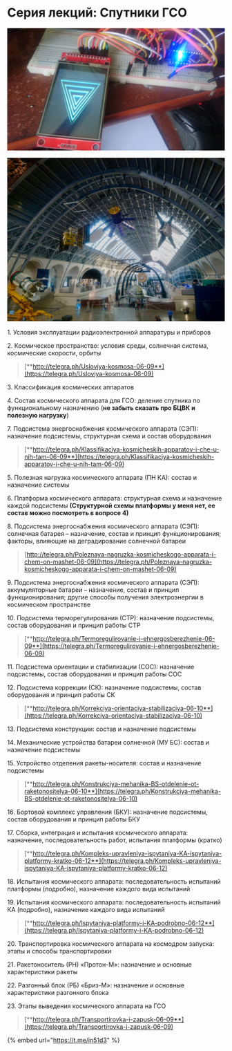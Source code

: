 # Серия лекций: Спутники ГСО

![](<../../../.gitbook/assets/image (5).png>)

![](<../../../.gitbook/assets/image (16).png>)

1\.           Условия эксплуатации радиоэлектронной аппаратуры и приборов

2\.           Космическое пространство: условия среды, солнечная система, космические скорости, орбиты

> [**http://telegra.ph/Usloviya-kosmosa-06-09**](https://telegra.ph/Usloviya-kosmosa-06-09)

3\.           Классификация космических аппаратов

4\.           Состав космического аппарата для ГСО: деление спутника по функциональному назначению (**не забыть сказать про БЦВК и полезную нагрузку**)

7\.           Подсистема энергоснабжения космического аппарата (СЭП): назначение подсистемы, структурная схема и состав оборудования

> [**http://telegra.ph/Klassifikaciya-kosmicheskih-apparatov-i-che-u-nih-tam-06-09**](https://telegra.ph/Klassifikaciya-kosmicheskih-apparatov-i-che-u-nih-tam-06-09)

5\.           Полезная нагрузка космического аппарата (ПН КА): состав и назначение системы

6\.           Платформа космического аппарата: структурная схема и назначение каждой подсистемы **(Структурной схемы платформы у меня нет, ее состав можно посмотреть в вопросе 4)**

8\. Подсистема энергоснабжения космического аппарата (СЭП): солнечная батарея – назначение, состав и принцип функционирования; факторы, влияющие на деградирование солнечной батареи

> [http://telegra.ph/Poleznaya-nagruzka-kosmicheskogo-apparata-i-chem-on-mashet-06-09](https://telegra.ph/Poleznaya-nagruzka-kosmicheskogo-apparata-i-chem-on-mashet-06-09)

9\.           Подсистема энергоснабжения космического аппарата (СЭП): аккумуляторные батареи – назначение, состав и принцип функционирования; другие способы получения электроэнергии в космическом пространстве

10\.       Подсистема терморегулирования (СТР): назначение подсистемы, состав оборудования и принцип работы СТР

> [**http://telegra.ph/Termoregulirovanie-i-ehnergosberezhenie-06-09**](https://telegra.ph/Termoregulirovanie-i-ehnergosberezhenie-06-09)

11\.       Подсистема ориентации и стабилизации (СОС): назначение подсистемы, состав оборудования и принцип работы СОС

12\.       Подсистема коррекции (СК): назначение подсистемы, состав оборудования и принцип работы СК

> [**http://telegra.ph/Korrekciya-orientaciya-stabilizaciya-06-10**](https://telegra.ph/Korrekciya-orientaciya-stabilizaciya-06-10)

13\.       Подсистема конструкции: состав и назначение подсистемы

14\.       Механические устройства батареи солнечной (МУ БС): состав и назначение подсистемы

15\.       Устройство отделения ракеты-носителя: состав и назначение подсистемы

> [**http://telegra.ph/Konstrukciya-mehanika-BS-otdelenie-ot-raketonositelya-06-10**](https://telegra.ph/Konstrukciya-mehanika-BS-otdelenie-ot-raketonositelya-06-10)

16\.       Бортовой комплекс управления (БКУ): назначение подсистемы, состав оборудования и принцип работы БКУ

17\.       Сборка, интеграция и испытания космического аппарата: назначение, последовательность работ, испытания платформы (кратко)

> [**http://telegra.ph/Kompleks-upravleniya-ispytaniya-KA-ispytaniya-platformy-kratko-06-12**](https://telegra.ph/Kompleks-upravleniya-ispytaniya-KA-ispytaniya-platformy-kratko-06-12)

18\.       Испытания космического аппарата: последовательность испытаний платформы (подробно), назначение каждого вида испытаний

19\.       Испытания космического аппарата: последовательность испытаний КА (подробно), назначение каждого вида испытаний

> [**http://telegra.ph/Ispytaniya-platformy-i-KA-podrobno-06-12**](https://telegra.ph/Ispytaniya-platformy-i-KA-podrobno-06-12)

20\.       Транспортировка космического аппарата на космодром запуска: этапы и способы транспортировки

21\.       Ракетоноситель (РН) «Протон-М»: назначение и основные характеристики ракеты

22\.       Разгонный блок (РБ) «Бриз-М»: назначение и основные характеристики разгонного блока

23\.       Этапы выведения космического аппарата на ГСО

> [**http://telegra.ph/Transportirovka-i-zapusk-06-09**](https://telegra.ph/Transportirovka-i-zapusk-06-09)

{% embed url="https://t.me/in51d3" %}

